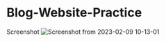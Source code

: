 # Blog-Website-Practice

Screenshot
![Screenshot from 2023-02-09 10-13-01](https://user-images.githubusercontent.com/124652104/217719907-974c87e1-7985-4bd9-b80e-1fcbfde916b5.png)
